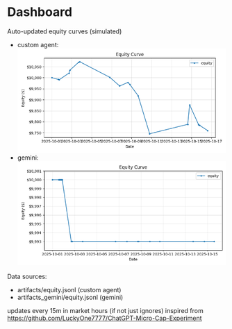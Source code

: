 # Dashboard

Auto-updated equity curves (simulated)

- custom agent: ![Equity Curve](artifacts/equity.png?v=6d3379e)
- gemini: ![Equity Curve (Gemini)](artifacts_gemini/equity.png?v=6d3379e)

Data sources:
- artifacts/equity.jsonl (custom agent)
- artifacts_gemini/equity.jsonl (gemini)

updates every 15m in market hours (if not just ignores)
inspired from https://github.com/LuckyOne7777/ChatGPT-Micro-Cap-Experiment